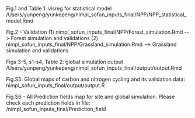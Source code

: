 
Fig.1 and Table 1: visreg for statistical model 
/Users/yunpeng/yunkepeng/nimpl_sofun_inputs_final/NPP/NPP_statistical_model.Rmd


Fig.2 - Validation
(1) nimpl_sofun_inputs_final/NPP/Forest_simulation.Rmd --> Forest simulation and validations 
(2) nimpl_sofun_inputs_final/NPP/Grassland_simulation.Rmd --> Grassland simulation and validations 


Figs 3-5, s1-s4, Table 2: global simulation output
/Users/yunpeng/yunkepeng/nimpl_sofun_inputs_final/output/output.Rmd

Fig.S5: Global maps of carbon and nitrogen cycling and its validation data: nimpl_sofun_inputs_final/output/output.R

Fig.S6 - All Prediction fields map for site and global simulation.
Please check each prediction fields in file: /nimpl_sofun_inputs_final/Prediction_field
